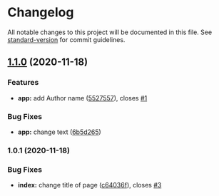 # Changelog

All notable changes to this project will be documented in this file. See [standard-version](https://github.com/conventional-changelog/standard-version) for commit guidelines.

## [1.1.0](https://github.com/atnpcg/conventional-commits/compare/v1.0.1...v1.1.0) (2020-11-18)


### Features

* **app:** add Author name ([5527557](https://github.com/atnpcg/conventional-commits/commit/55275576a97cf9cd3788e5e9c541514b31512934)), closes [#1](https://github.com/atnpcg/conventional-commits/issues/1)


### Bug Fixes

* **app:** change text ([6b5d265](https://github.com/atnpcg/conventional-commits/commit/6b5d2650f1756733ed7e291460c67d38b5888845))

### 1.0.1 (2020-11-18)


### Bug Fixes

* **index:** change title of page ([c64036f](https://github.com/atnpcg/conventional-commits/commit/c64036f18e2e8504a1a34a18b006c925ccf19822)), closes [#3](https://github.com/atnpcg/conventional-commits/issues/3)
